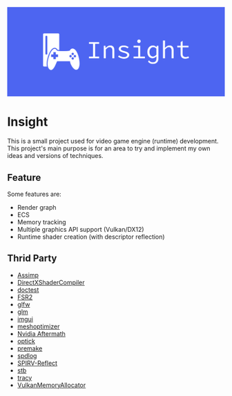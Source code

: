 <img src="https://github.com/I-Hudson/Insight/blob/main/Resources/Insight/cover.png" alt="Insight Logo" style="max-width: 100%;">

# Insight
This is a small project used for video game engine (runtime) development. This project's main purpose is for an area to try and implement my own ideas and versions of techniques.

## Feature
Some features are:
- Render graph
- ECS
- Memory tracking
- Multiple graphics API support (Vulkan/DX12)
- Runtime shader creation (with descriptor reflection)

## Thrid Party
- [Assimp](https://github.com/assimp/assimp)
- [DirectXShaderCompiler](DirectXShaderCompiler)
- [doctest](https://github.com/doctest/doctest)
- [FSR2](https://gpuopen.com/fidelityfx-superresolution-2/)
- [glfw](https://www.glfw.org)
- [glm](https://github.com/g-truc/glm)
- [imgui](https://github.com/ocornut/imgui)
- [meshoptimizer](https://github.com/zeux/meshoptimizer)
- [Nvidia Aftermath](https://developer.nvidia.com/nsight-aftermath)
- [optick]([optick](https://optick.dev))
- [premake](https://premake.github.io)
- [spdlog](https://github.com/gabime/spdlog)
- [SPIRV-Reflect](https://github.com/KhronosGroup/SPIRV-Reflect)
- [stb](https://github.com/nothings/stb)
- [tracy](https://github.com/wolfpld/tracy)
- [VulkanMemoryAllocator](https://github.com/GPUOpen-LibrariesAndSDKs/VulkanMemoryAllocator)
